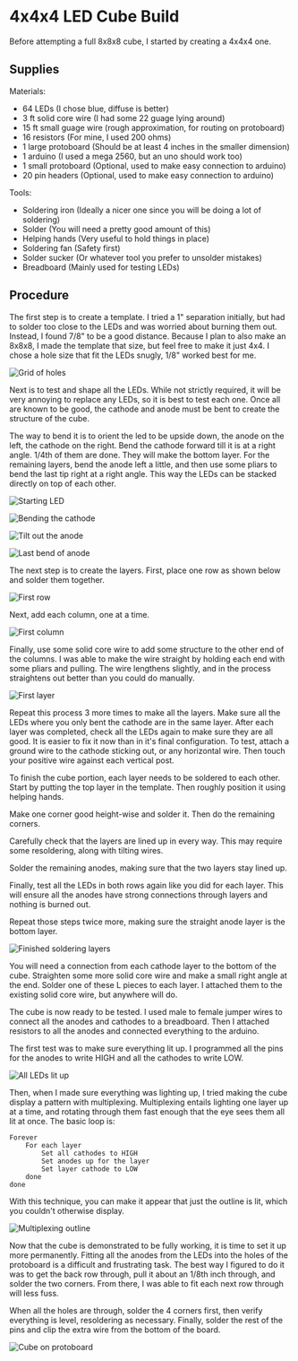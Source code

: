 4x4x4 LED Cube Build
====================

Before attempting a full 8x8x8 cube, I started by creating a 4x4x4 one.

Supplies
--------

Materials:

 * 64 LEDs (I chose blue, diffuse is better)
 * 3 ft solid core wire (I had some 22 guage lying around)
 * 15 ft small guage wire (rough approximation, for routing on protoboard)
 * 16 resistors (For mine, I used 200 ohms)
 * 1 large protoboard (Should be at least 4 inches in the smaller dimension)
 * 1 arduino (I used a mega 2560, but an uno should work too)
 * 1 small protoboard (Optional, used to make easy connection to arduino)
 * 20 pin headers (Optional, used to make easy connection to arduino)

Tools:

 * Soldering iron (Ideally a nicer one since you will be doing a lot of soldering)
 * Solder (You will need a pretty good amount of this)
 * Helping hands (Very useful to hold things in place)
 * Soldering fan (Safety first)
 * Solder sucker (Or whatever tool you prefer to unsolder mistakes)
 * Breadboard (Mainly used for testing LEDs)

Procedure
---------

The first step is to create a template.
I tried a 1" separation initially, but had to solder too close to the LEDs and was worried about burning them out.
Instead, I found 7/8" to be a good distance.
Because I plan to also make an 8x8x8, I made the template that size, but feel free to make it just 4x4.
I chose a hole size that fit the LEDs snugly, 1/8" worked best for me.

![Grid of holes](pictures/grid_of_holes.jpg)

Next is to test and shape all the LEDs.
While not strictly required, it will be very annoying to replace any LEDs, so it is best to test each one.
Once all are known to be good, the cathode and anode must be bent to create the structure of the cube.

The way to bend it is to orient the led to be upside down, the anode on the left, the cathode on the right.
Bend the cathode forward till it is at a right angle.
1/4th of them are done.
They will make the bottom layer.
For the remaining layers, bend the anode left a little, and then use some pliars to bend the last tip right at a right angle.
This way the LEDs can be stacked directly on top of each other.

![Starting LED](pictures/original_led.jpg)

![Bending the cathode](pictures/bent_cathode.jpg)

![Tilt out the anode](pictures/tilted_anode.jpg)

![Last bend of anode](pictures/tilted_and_bent_anode.jpg)

The next step is to create the layers.
First, place one row as shown below and solder them together.

![First row](pictures/soldered_first_row.jpg)

Next, add each column, one at a time.

![First column](pictures/soldered_first_row_and_column.jpg)

Finally, use some solid core wire to add some structure to the other end of the columns.
I was able to make the wire straight by holding each end with some pliars and pulling.
The wire lengthens slightly, and in the process straightens out better than you could do manually.

![First layer](pictures/soldered_full_layer.jpg)

Repeat this process 3 more times to make all the layers.
Make sure all the LEDs where you only bent the cathode are in the same layer.
After each layer was completed, check all the LEDs again to make sure they are all good.
It is easier to fix it now than in it's final configuration.
To test, attach a ground wire to the cathode sticking out, or any horizontal wire.
Then touch your positive wire against each vertical post.

To finish the cube portion, each layer needs to be soldered to each other.
Start by putting the top layer in the template.
Then roughly position it using helping hands.

Make one corner good height-wise and solder it.
Then do the remaining corners.

Carefully check that the layers are lined up in every way.
This may require some resoldering, along with tilting wires.

Solder the remaining anodes, making sure that the two layers stay lined up.

Finally, test all the LEDs in both rows again like you did for each layer.
This will ensure all the anodes have strong connections through layers and nothing is burned out.

Repeat those steps twice more, making sure the straight anode layer is the bottom layer.

![Finished soldering layers](pictures/soldered_layers_together.jpg)

You will need a connection from each cathode layer to the bottom of the cube.
Straighten some more solid core wire and make a small right angle at the end.
Solder one of these L pieces to each layer.
I attached them to the existing solid core wire, but anywhere will do.

The cube is now ready to be tested.
I used male to female jumper wires to connect all the anodes and cathodes to a breadboard.
Then I attached resistors to all the anodes and connected everything to the arduino.

The first test was to make sure everything lit up.
I programmed all the pins for the anodes to write HIGH and all the cathodes to write LOW.

![All LEDs lit up](pictures/cube_first_hooked_up_all_lit.jpg)

Then, when I made sure everything was lighting up, I tried making the cube display a pattern with multiplexing.
Multiplexing entails lighting one layer up at a time, and rotating through them fast enough that the eye sees them all lit at once.
The basic loop is:

    Forever
        For each layer
            Set all cathodes to HIGH
            Set anodes up for the layer
            Set layer cathode to LOW
        done
    done

With this technique, you can make it appear that just the outline is lit, which you couldn't otherwise display.

![Multiplexing outline](pictures/cube_first_hooked_up_multiplexing.jpg)

Now that the cube is demonstrated to be fully working, it is time to set it up more permanently.
Fitting all the anodes from the LEDs into the holes of the protoboard is a difficult and frustrating task.
The best way I figured to do it was to get the back row through, pull it about an 1/8th inch through, and solder the two corners.
From there, I was able to fit each next row through will less fuss.

When all the holes are through, solder the 4 corners first, then verify everything is level, resoldering as necessary.
Finally, solder the rest of the pins and clip the extra wire from the bottom of the board.

![Cube on protoboard](pictures/cube_soldered_to_board.jpg)

